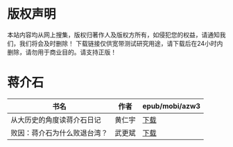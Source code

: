 # 版权声明

本站内容均从网上搜集，版权归著作人及版权方所有，如侵犯您的权益，请通知我们，我们将会及时删除！ 下载链接仅供宽带测试研究用途，请下载后在24小时内删除，请勿用于商业目的。请支持正版！

# 蒋介石

| 书名 | 作者 | epub/mobi/azw3 |
| --- | --- | --- |
| 从大历史的角度读蒋介石日记 | 黄仁宇 | [下载](https://url89.ctfile.com/f/31084289-1357007581-4cf0f0?p=8866) |
| 败因：蒋介石为什么败退台湾？ | 武更斌 | [下载](https://url89.ctfile.com/f/31084289-1357006501-a3058a?p=8866) |
